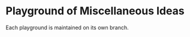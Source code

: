 Playground of Miscellaneous Ideas
=================================

Each playground is maintained on its own branch.
